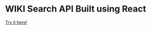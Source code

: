 <h1>WIKI Search API Built using React</h1>
<a href="https://paulmartin91.github.io/WikiSearch/">Try it here!</a>
